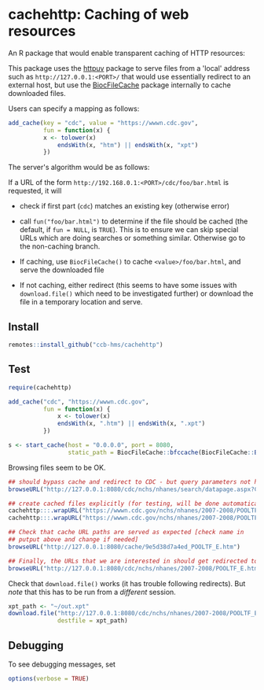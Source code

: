 # cachehttp: Caching of web resources

An R package that would enable transparent caching of HTTP resources:

This package uses the
[httpuv](https://github.com/rstudio/httpuv/#readme) package to serve
files from a 'local' address such as `http://127.0.0.1:<PORT>/` that
would use essentially redirect to an external host, but use the
[BiocFileCache](https://bioconductor.org/packages/release/bioc/html/BiocFileCache.html)
package internally to cache downloaded files.

Users can specify a mapping as follows:

```r
add_cache(key = "cdc", value = "https://wwwn.cdc.gov",
          fun = function(x) {
          x <- tolower(x)
              endsWith(x, "htm") || endsWith(x, "xpt")
          })
```

The server's algorithm would be as follows:

If a URL of the form `http://192.168.0.1:<PORT>/cdc/foo/bar.html` is requested, it will 

- check if first part (`cdc`) matches an existing key (otherwise error)

- call `fun("foo/bar.html")` to determine if the file should be cached
  (the default, if `fun = NULL`, is `TRUE`). This is to ensure we can
  skip special URLs which are doing searches or something
  similar. Otherwise go to the non-caching branch.

- If caching, use `BiocFileCache()` to cache `<value>/foo/bar.html`, and serve the downloaded file

- If not caching, either redirect (this seems to have some issues with
  `download.file()` which need to be investigated further) or download
  the file in a temporary location and serve.



## Install

```r
remotes::install_github("ccb-hms/cachehttp")
```

## Test


```r
require(cachehttp)

add_cache("cdc", "https://wwwn.cdc.gov",
          fun = function(x) {
              x <- tolower(x)
              endsWith(x, ".htm") || endsWith(x, ".xpt")
          })

s <- start_cache(host = "0.0.0.0", port = 8080,
                 static_path = BiocFileCache::bfccache(BiocFileCache::BiocFileCache()))
```

Browsing files seem to be OK.

```r
## should bypass cache and redirect to CDC - but query parameters not handled [TODO]
browseURL("http://127.0.0.1:8080/cdc/nchs/nhanes/search/datapage.aspx?Component=Demographics")

## create cached files explicitly (for testing, will be done automatically during regular use)
cachehttp:::.wrapURL("https://wwwn.cdc.gov/nchs/nhanes/2007-2008/POOLTF_E.htm")
cachehttp:::.wrapURL("https://wwwn.cdc.gov/nchs/nhanes/2007-2008/POOLTF_E.xpt")

## Check that cache URL paths are served as expected [check name in
## putput above and change if needed]
browseURL("http://127.0.0.1:8080/cache/9e5d38d7a4ed_POOLTF_E.htm")

## Finally, the URLs that we are interested in should get redirected to cache URLs
browseURL("http://127.0.0.1:8080/cdc/nchs/nhanes/2007-2008/POOLTF_E.htm")
```

Check that `download.file()` works (it has trouble following
redirects). But _note_ that this has to be run from a _different_
session.

```r
xpt_path <- "~/out.xpt"
download.file("http://127.0.0.1:8080/cdc/nchs/nhanes/2007-2008/POOLTF_E.xpt",
              destfile = xpt_path)
```

## Debugging

To see debugging messages, set

```r
options(verbose = TRUE)
```
